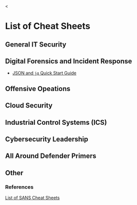 <
# List of Cheat Sheets

## General IT Security

## Digital Forensics and Incident Response

  - [JSON and `jq` Quick Start Guide](./dfir/json-jq-query.pdf)

## Offensive Opeations

## Cloud Security

## Industrial Control Systems (ICS)

## Cybersecurity Leadership

## All Around Defender Primers

## Other


### References

[List of SANS Cheat Sheets](https://www.sans.org/blog/the-ultimate-list-of-sans-cheat-sheets/)
